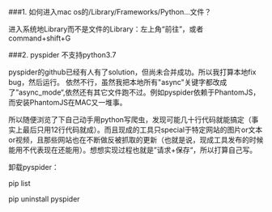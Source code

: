 ###1. 如何进入mac os的/Library/Frameworks/Python...文件？

进入系统地Library而不是文件的Library：左上角“前往”，或者 command+shift+G

###2. pyspider 不支持python3.7

pyspider的github已经有人有了solution，但尚未合并成功。所以我打算本地fix bug，然后运行。
依然不行，虽然我把本地所有"async"关键字都改成了”async_mode“,依然还有其它文件跑不过。例如pyspider依赖于PhantomJS，而安装PhantomJS在MAC又一堆事。

所以随便浏览了下自己动手用python写爬虫，发现可能几十行代码就能搞定（事实上最后只用12行代码就成）。而且现成的工具只special于特定网站的图片or文本or视频，且那些网站也在不断做反被抓取的更新（也就是说，现成工具发布的时候能用不代表现在还能用）。想想实现过程也就是”请求+保存“，所以打算自己写。

卸载pyspider：

pip list

pip uninstall pyspider


